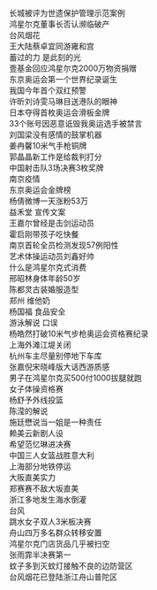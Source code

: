 长城被评为世遗保护管理示范案例  
鸿星尔克董事长否认濒临破产  
台风烟花  
王大陆蔡卓宜同游雍和宫  
蓄过的力 是此刻的光  
壹基金回应鸿星尔克2000万物资捐赠  
东京奥运会第一个世界纪录诞生  
我国今年首个双红预警  
许昕刘诗雯马琳目送港队的眼神  
日本夺得首枚奥运会滑板金牌  
33个账号因恶意诋毁我奥运选手被禁言  
刘国梁没有感情的鼓掌机器  
姜冉馨10米气手枪铜牌  
郭晶晶新工作是给裁判打分  
中国射击队3场决赛3枚奖牌  
南京疫情  
东京奥运会金牌榜  
杨倩微博一天涨粉53万  
益禾堂 宣传文案  
王嘉尔曾经是击剑运动员  
霍启刚带孩子吃快餐  
南京首轮全员检测发现57例阳性  
艺术体操运动员刘鑫好帅  
什么是鸿星尔克式消费  
邢昭林身体年龄50岁  
陈都灵古装婚服造型  
郑州 维他奶  
杨国福 食品安全  
游泳解说 口误  
杨皓然打破10米气步枪奥运会资格赛纪录  
上海外滩江堤关闭  
杭州车主尽量别停地下车库  
张嘉倪宋晓峰版大话西游质感  
男子在鸿星尔克买500付1000拔腿就跑  
女子体操资格赛  
杨舒予外线投篮  
陈滢的解说  
施廷懋说当一姐是一种责任  
赖美云新剧人设  
希望范忆琳进决赛  
中国三人女篮战胜意大利  
上海部分地铁停运  
大阪直美实力  
郑赛赛不敌大坂直美  
浙江多地发生海水倒灌  
台风  
跳水女子双人3米板决赛  
舟山四万多名群众转移安置  
鸿星尔克门店货品几乎被扫空  
张雨霏半决赛第一  
蚊子多到灭蚊灯接触不良的边防营区  
台风烟花已登陆浙江舟山普陀区  

